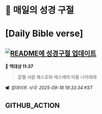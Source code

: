 # 🙏 매일의 성경 구절
# [Daily Bible verse]
## [![README에 성경구절 업데이트](https://github.com/DONGSUKA/first_test/actions/workflows/update-readme-bible.yml/badge.svg)](https://github.com/DONGSUKA/first_test/actions/workflows/update-readme-bible.yml)
<!-- START_BIBLE_VERSE -->
📖 **역대상 11:37**
> 갈멜 사람 헤스로와 에스배의 아들 나아래와

🕊️ _업데이트 시각: 2025-09-18 19:33:34 KST_
  <!-- END_BIBLE_VERSE -->
## GITHUB_ACTION
